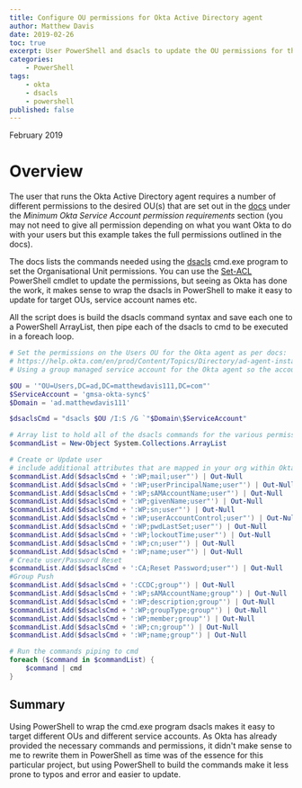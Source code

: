```yaml
---
title: Configure OU permissions for Okta Active Directory agent
author: Matthew Davis
date: 2019-02-26
toc: true
excerpt: User PowerShell and dsacls to update the OU permissions for the Okta Active Directory agent.
categories:
    - PowerShell
tags:
    - okta
    - dsacls
    - powershell
published: false
---
```

February 2019

# Overview

The user that runs the Okta Active Directory agent requires a number of different permissions to the desired OU(s) that are set out in the [docs] under the *Minimum Okta Service Account permission requirements* section (you may not need to give all permission depending on what you want Okta to do with your users but this example takes the full permissions outlined in the docs).

The docs lists the commands needed using the [dsacls] cmd.exe program to set the Organisational Unit permissions. You can use the [Set-ACL] PowerShell cmdlet to update the permissions, but seeing as Okta has done the work, it makes sense to wrap the dsacls in PowerShell to make it easy to update for target OUs, service account names etc.

All the script does is build the dsacls command syntax and save each one to a PowerShell ArrayList, then pipe each of the dsacls to cmd to be executed in a foreach loop.

```powershell
# Set the permissions on the Users OU for the Okta agent as per docs:
# https://help.okta.com/en/prod/Content/Topics/Directory/ad-agent-install.htm
# Using a group managed service account for the Okta agent so the account name has a $ 

$OU = '"OU=Users,DC=ad,DC=matthewdavis111,DC=com"'
$ServiceAccount = 'gmsa-okta-sync$'
$Domain = 'ad.matthewdavis111'

$dsaclsCmd = "dsacls $OU /I:S /G `"$Domain\$ServiceAccount"

# Array list to hold all of the dsacls commands for the various permissions for Okta
$commandList = New-Object System.Collections.ArrayList

# Create or Update user
# include additional attributes that are mapped in your org within Okta
$commandList.Add($dsaclsCmd + ':WP;mail;user"') | Out-Null
$commandList.Add($dsaclsCmd + ':WP;userPrincipalName;user"') | Out-Null
$commandList.Add($dsaclsCmd + ':WP;sAMAccountName;user"') | Out-Null
$commandList.Add($dsaclsCmd + ':WP;givenName;user"') | Out-Null
$commandList.Add($dsaclsCmd + ':WP;sn;user"') | Out-Null
$commandList.Add($dsaclsCmd + ':WP;userAccountControl;user"') | Out-Null
$commandList.Add($dsaclsCmd + ':WP;pwdLastSet;user"') | Out-Null
$commandList.Add($dsaclsCmd + ':WP;lockoutTime;user"') | Out-Null
$commandList.Add($dsaclsCmd + ':WP;cn;user"') | Out-Null
$commandList.Add($dsaclsCmd + ':WP;name;user"') | Out-Null
# Create user/Password Reset
$commandList.Add($dsaclsCmd + ':CA;Reset Password;user"') | Out-Null
#Group Push
$commandList.Add($dsaclsCmd + ':CCDC;group"') | Out-Null
$commandList.Add($dsaclsCmd + ':WP;sAMAccountName;group"') | Out-Null
$commandList.Add($dsaclsCmd + ':WP;description;group"') | Out-Null
$commandList.Add($dsaclsCmd + ':WP;groupType;group"') | Out-Null
$commandList.Add($dsaclsCmd + ':WP;member;group"') | Out-Null
$commandList.Add($dsaclsCmd + ':WP;cn;group"') | Out-Null
$commandList.Add($dsaclsCmd + ':WP;name;group"') | Out-Null

# Run the commands piping to cmd
foreach ($command in $commandList) {
    $command | cmd
}

```

## Summary

Using PowerShell to wrap the cmd.exe program dsacls makes it easy to target different OUs and different service accounts. As Okta has already provided the necessary commands and permissions, it didn't make sense to me to rewrite them in PowerShell as time was of the essence for this particular project, but using PowerShell to build the commands make it less prone to typos and error and easier to update.

[docs]: https://help.okta.com/en/prod/Content/Topics/Directory/ad-agent-install.htm
[dsacls]: https://ss64.com/nt/dsacls.html
[Set-Acl]: https://docs.microsoft.com/en-us/powershell/module/microsoft.powershell.security/set-acl?view=powershell-6
